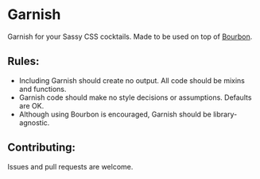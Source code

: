 # Garnish

Garnish for your Sassy CSS cocktails. Made to be used on top of [Bourbon](http://bourbon.io).

## Rules:

- Including Garnish should create no output. All code should be mixins and functions.
- Garnish code should make no style decisions or assumptions. Defaults are OK.
- Although using Bourbon is encouraged, Garnish should be library-agnostic.

## Contributing:

Issues and pull requests are welcome.